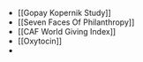 - [[Gopay Kopernik Study]]
- [[Seven Faces Of Philanthropy]]
- [[CAF World Giving Index]]
- [[Oxytocin]]
-